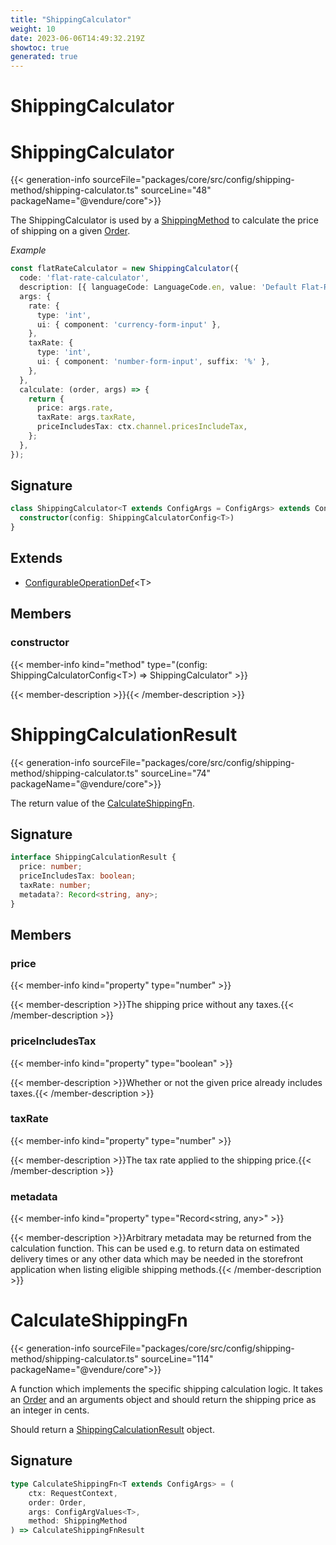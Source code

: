```yaml
---
title: "ShippingCalculator"
weight: 10
date: 2023-06-06T14:49:32.219Z
showtoc: true
generated: true
---
```

<!-- This file was generated from the Vendure source. Do not modify. Instead, re-run the "docs:build" script -->

# ShippingCalculator
<div class="symbol">


# ShippingCalculator

{{< generation-info sourceFile="packages/core/src/config/shipping-method/shipping-calculator.ts" sourceLine="48" packageName="@vendure/core">}}

The ShippingCalculator is used by a <a href='/typescript-api/entities/shipping-method#shippingmethod'>ShippingMethod</a> to calculate the price of shipping on a given <a href='/typescript-api/entities/order#order'>Order</a>.

*Example*

```ts
const flatRateCalculator = new ShippingCalculator({
  code: 'flat-rate-calculator',
  description: [{ languageCode: LanguageCode.en, value: 'Default Flat-Rate Shipping Calculator' }],
  args: {
    rate: {
      type: 'int',
      ui: { component: 'currency-form-input' },
    },
    taxRate: {
      type: 'int',
      ui: { component: 'number-form-input', suffix: '%' },
    },
  },
  calculate: (order, args) => {
    return {
      price: args.rate,
      taxRate: args.taxRate,
      priceIncludesTax: ctx.channel.pricesIncludeTax,
    };
  },
});
```

## Signature

```TypeScript
class ShippingCalculator<T extends ConfigArgs = ConfigArgs> extends ConfigurableOperationDef<T> {
  constructor(config: ShippingCalculatorConfig<T>)
}
```
## Extends

 * <a href='/typescript-api/configurable-operation-def/#configurableoperationdef'>ConfigurableOperationDef</a>&#60;T&#62;


## Members

### constructor

{{< member-info kind="method" type="(config: ShippingCalculatorConfig&#60;T&#62;) => ShippingCalculator"  >}}

{{< member-description >}}{{< /member-description >}}


</div>
<div class="symbol">


# ShippingCalculationResult

{{< generation-info sourceFile="packages/core/src/config/shipping-method/shipping-calculator.ts" sourceLine="74" packageName="@vendure/core">}}

The return value of the <a href='/typescript-api/shipping/shipping-calculator#calculateshippingfn'>CalculateShippingFn</a>.

## Signature

```TypeScript
interface ShippingCalculationResult {
  price: number;
  priceIncludesTax: boolean;
  taxRate: number;
  metadata?: Record<string, any>;
}
```
## Members

### price

{{< member-info kind="property" type="number"  >}}

{{< member-description >}}The shipping price without any taxes.{{< /member-description >}}

### priceIncludesTax

{{< member-info kind="property" type="boolean"  >}}

{{< member-description >}}Whether or not the given price already includes taxes.{{< /member-description >}}

### taxRate

{{< member-info kind="property" type="number"  >}}

{{< member-description >}}The tax rate applied to the shipping price.{{< /member-description >}}

### metadata

{{< member-info kind="property" type="Record&#60;string, any&#62;"  >}}

{{< member-description >}}Arbitrary metadata may be returned from the calculation function. This can be used
e.g. to return data on estimated delivery times or any other data which may be
needed in the storefront application when listing eligible shipping methods.{{< /member-description >}}


</div>
<div class="symbol">


# CalculateShippingFn

{{< generation-info sourceFile="packages/core/src/config/shipping-method/shipping-calculator.ts" sourceLine="114" packageName="@vendure/core">}}

A function which implements the specific shipping calculation logic. It takes an <a href='/typescript-api/entities/order#order'>Order</a> and
an arguments object and should return the shipping price as an integer in cents.

Should return a <a href='/typescript-api/shipping/shipping-calculator#shippingcalculationresult'>ShippingCalculationResult</a> object.

## Signature

```TypeScript
type CalculateShippingFn<T extends ConfigArgs> = (
    ctx: RequestContext,
    order: Order,
    args: ConfigArgValues<T>,
    method: ShippingMethod
) => CalculateShippingFnResult
```
</div>
